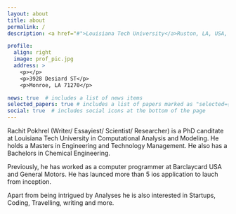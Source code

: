 ```yaml
---
layout: about
title: about
permalink: /
description: <a href="#">Louisiana Tech University</a>Ruston, LA, USA, 71272

profile:
  align: right
  image: prof_pic.jpg
  address: >
    <p></p>
    <p>3928 Desiard ST</p>
    <p>Monroe, LA 71270</p>

news: true  # includes a list of news items
selected_papers: true # includes a list of papers marked as "selected={true}"
social: true  # includes social icons at the bottom of the page
---
```



Rachit Pokhrel (Writer/ Essayiest/ Scientist/ Researcher) is a PhD canditate at Louisiana Tech University in Computational Analysis and Modeling. He holds a Masters in Engineering and Technology Management. He also has a Bachelors in Chemical Engineering.

Previously, he has worked as a computer programmer at Barclaycard USA and General Motors. He has launced more than 5 ios application to lauch from inception.

Apart from being intrigued by Analyses he is also interested in Startups, Coding, Travelling, writing and more.